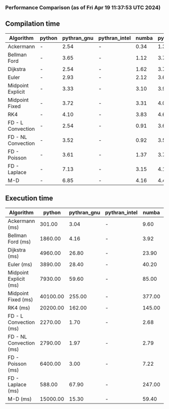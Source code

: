 ### Performance Comparison (as of Fri Apr 19 11:37:53 UTC 2024)
## Compilation time
Algorithm                 | python                    | pythran_gnu               | pythran_intel             | numba                     | pyccel_fortran_gnu        | pyccel_c_gnu              | pyccel_fortran_intel      | pyccel_c_intel           
------------------------- | ------------------------- | ------------------------- | ------------------------- | ------------------------- | ------------------------- | ------------------------- | ------------------------- | -------------------------
Ackermann                 | -                         | 2.54                      | -                         | 0.34                      | 1.32                      | 1.31                      | 1.38                      | 1.42                     
Bellman Ford              | -                         | 3.65                      | -                         | 1.12                      | 3.73                      | 4.00                      | 3.86                      | 4.46                     
Dijkstra                  | -                         | 2.54                      | -                         | 1.62                      | 3.77                      | 3.96                      | 3.89                      | 4.52                     
Euler                     | -                         | 2.93                      | -                         | 2.12                      | 3.61                      | 3.96                      | 3.78                      | 4.41                     
Midpoint Explicit         | -                         | 3.33                      | -                         | 3.10                      | 3.91                      | 4.27                      | 4.05                      | 4.74                     
Midpoint Fixed            | -                         | 3.72                      | -                         | 3.31                      | 4.00                      | 4.40                      | 4.12                      | 4.79                     
RK4                       | -                         | 4.10                      | -                         | 3.83                      | 4.66                      | 4.79                      | 4.66                      | 5.43                     
FD - L Convection         | -                         | 2.54                      | -                         | 0.91                      | 3.64                      | 3.97                      | 3.78                      | 4.38                     
FD - NL Convection        | -                         | 3.52                      | -                         | 0.92                      | 3.59                      | 3.99                      | 3.81                      | 4.40                     
FD - Poisson              | -                         | 3.61                      | -                         | 1.37                      | 3.73                      | 4.05                      | 4.29                      | 4.50                     
FD - Laplace              | -                         | 7.13                      | -                         | 3.15                      | 4.14                      | 4.43                      | 4.38                      | 4.99                     
M-D                       | -                         | 6.85                      | -                         | 4.16                      | 4.47                      | 4.56                      | 4.63                      | 5.43                     

## Execution time
Algorithm                 | python                    | pythran_gnu               | pythran_intel             | numba                     | pyccel_fortran_gnu        | pyccel_c_gnu              | pyccel_fortran_intel      | pyccel_c_intel           
------------------------- | ------------------------- | ------------------------- | ------------------------- | ------------------------- | ------------------------- | ------------------------- | ------------------------- | -------------------------
Ackermann (ms)            | 301.00                    | 3.04                      | -                         | 9.60                      | 1.50                      | 1.54                      | 7.33                      | 3.92                     
Bellman Ford (ms)         | 1860.00                   | 4.16                      | -                         | 3.92                      | 2.93                      | 5.95                      | 4.43                      | 18.70                    
Dijkstra (ms)             | 4960.00                   | 26.80                     | -                         | 23.90                     | 22.00                     | 31.80                     | 27.30                     | 23.60                    
Euler (ms)                | 3890.00                   | 28.40                     | -                         | 40.20                     | 17.00                     | 146.00                    | 14.20                     | 129.00                   
Midpoint Explicit (ms)    | 7930.00                   | 59.60                     | -                         | 85.00                     | 25.10                     | 285.00                    | 15.90                     | 254.00                   
Midpoint Fixed (ms)       | 40100.00                  | 255.00                    | -                         | 377.00                    | 76.40                     | 1410.00                   | 59.40                     | 1280.00                  
RK4 (ms)                  | 20200.00                  | 162.00                    | -                         | 145.00                    | 35.70                     | 485.00                    | 37.60                     | 407.00                   
FD - L Convection (ms)    | 2270.00                   | 1.70                      | -                         | 2.68                      | 1.45                      | 1.85                      | 1.52                      | 3.68                     
FD - NL Convection (ms)   | 2790.00                   | 1.97                      | -                         | 2.79                      | 1.79                      | 2.20                      | 1.38                      | 3.74                     
FD - Poisson (ms)         | 6400.00                   | 3.00                      | -                         | 7.22                      | 2.79                      | 3.77                      | 2.66                      | 7.20                     
FD - Laplace (ms)         | 588.00                    | 67.90                     | -                         | 247.00                    | 62.00                     | 255.00                    | 63.20                     | 335.00                   
M-D (ms)                  | 15000.00                  | 15.30                     | -                         | 59.40                     | 53.70                     | 59.70                     | 77.90                     | 62.30                    
